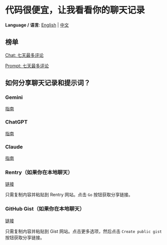 # 代码很便宜，让我看看你的聊天记录

**Language / 语言**: [English](README.md) | [中文](README_zh.md)

## 榜单

[Chat: 七天最多评论](https://github.com/TokenRollAI/show-your-chat/issues?q=is%3Aissue%20state%3Aopen%20label%3A%23Chat%20label%3A%2B%E4%B8%AD%E6%96%87%20sort%3Acomments-desc%20created%3A%3E%40today-1w)

[Prompt: 七天最多评论](https://github.com/TokenRollAI/show-your-chat/issues?q=is%3Aissue%20state%3Aopen%20label%3A%23Prompt%20label%3A%2B%E4%B8%AD%E6%96%87%20sort%3Acomments-desc%20created%3A%3E%40today-1w)



## 如何分享聊天记录和提示词？

### Gemini

[指南](https://support.google.com/gemini/answer/13743730?hl=zh&co=GENIE.Platform%3DDesktop)

### ChatGPT

[指南](https://help.openai.com/en/articles/7925741-chatgpt-shared-links-faq#:~:text=%E6%89%80%E6%9C%89%E7%94%A8%E6%88%B7%E5%BC%80%E6%94%BE%E3%80%82-,How%20do%20I%20create%20a%20shared%20link%3F,-%E5%A6%82%E4%BD%95%E5%88%9B%E5%BB%BA%E5%85%B1%E4%BA%AB)

### Claude

[指南](https://support.anthropic.com/en/articles/10593882-sharing-and-unsharing-chats)

### Rentry（如果你在本地聊天）

[链接](https://rentry.co/)

只需复制内容并粘贴到 Rentry 网站。点击 `Go` 按钮获取分享链接。

### GitHub Gist（如果你在本地聊天）

[链接](https://gist.github.com/)

只需复制内容并粘贴到 Gist 网站。点击更多选项，然后点击 `Create public gist` 按钮获取分享链接。
